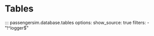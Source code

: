 # Tables

::: passengersim.database.tables
    options:
      show_source: true
      filters:
        - "!^logger$"
